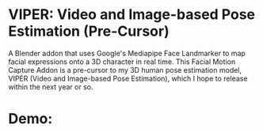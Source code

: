 # VIPER: Video and Image-based Pose Estimation (Pre-Cursor)
A Blender addon that uses Google's Mediapipe Face Landmarker to map facial expressions onto a 3D character in real time. This Facial Motion Capture Addon is a pre-cursor to my 3D human pose estimation model, VIPER (Video and Image-based Pose Estimation), which I hope to release within the next year or so.

# Demo:
